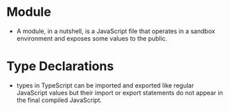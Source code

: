 # Module

-   A module, in a nutshell, is a JavaScript file that operates in a sandbox environment and exposes some values to the public.

# Type Declarations

-   types in TypeScript can be imported and exported like regular JavaScript values but their import or export statements do not appear in the final compiled JavaScript.
